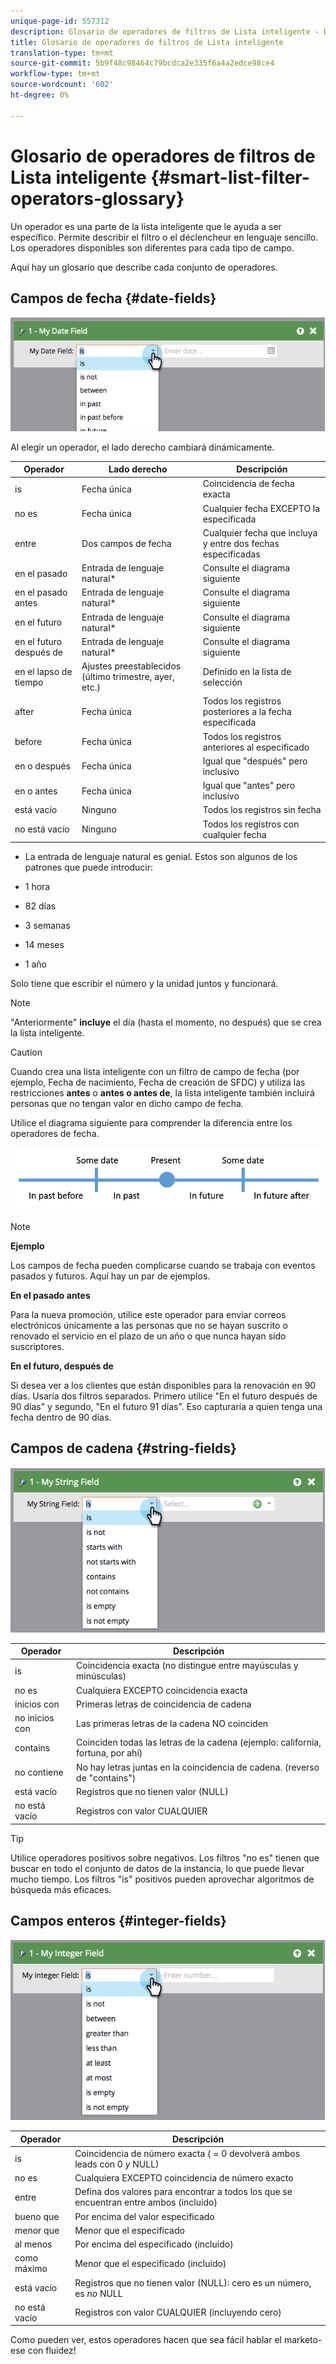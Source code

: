 ```yaml
---
unique-page-id: 557312
description: Glosario de operadores de filtros de Lista inteligente - Documentos de marketing - Documentación del producto
title: Glosario de operadores de filtros de Lista inteligente
translation-type: tm+mt
source-git-commit: 5b9f48c98464c79bcdca2e335f6a4a2edce98ce4
workflow-type: tm+mt
source-wordcount: '602'
ht-degree: 0%

---
```



# Glosario de operadores de filtros de Lista inteligente {#smart-list-filter-operators-glossary}

Un operador es una parte de la lista inteligente que le ayuda a ser específico. Permite describir el filtro o el déclencheur en lenguaje sencillo. Los operadores disponibles son diferentes para cada tipo de campo.

Aquí hay un glosario que describe cada conjunto de operadores.

## Campos de fecha {#date-fields}

![](assets/image2014-9-10-17-3a15-3a47.png)

Al elegir un operador, el lado derecho cambiará dinámicamente.

| Operador | Lado derecho | Descripción |
|---|---|---|
| is | Fecha única | Coincidencia de fecha exacta |
| no es | Fecha única | Cualquier fecha EXCEPTO la especificada |
| entre | Dos campos de fecha | Cualquier fecha que incluya y entre dos fechas especificadas |
| en el pasado | Entrada de lenguaje natural* | Consulte el diagrama siguiente |
| en el pasado antes | Entrada de lenguaje natural* | Consulte el diagrama siguiente |
| en el futuro | Entrada de lenguaje natural* | Consulte el diagrama siguiente |
| en el futuro después de | Entrada de lenguaje natural* | Consulte el diagrama siguiente |
| en el lapso de tiempo | Ajustes preestablecidos (último trimestre, ayer, etc.) | Definido en la lista de selección |
| after | Fecha única | Todos los registros posteriores a la fecha especificada |
| before | Fecha única | Todos los registros anteriores al especificado |
| en o después | Fecha única | Igual que &quot;después&quot; pero inclusivo |
| en o antes | Fecha única | Igual que &quot;antes&quot; pero inclusivo |
| está vacío | Ninguno | Todos los registros sin fecha |
| no está vacío | Ninguno | Todos los registros con cualquier fecha |

* La entrada de lenguaje natural es genial. Estos son algunos de los patrones que puede introducir:

* 1 hora
* 82 días
* 3 semanas
* 14 meses
* 1 año

Solo tiene que escribir el número y la unidad juntos y funcionará.

>[!NOTE]
>
>&quot;Anteriormente&quot; **incluye** el día (hasta el momento, no después) que se crea la lista inteligente.

>[!CAUTION]
>
>Cuando crea una lista inteligente con un filtro de campo de fecha (por ejemplo, Fecha de nacimiento, Fecha de creación de SFDC) y utiliza las restricciones **antes** o **antes o antes de**, la lista inteligente también incluirá personas que no tengan valor en dicho campo de fecha.

Utilice el diagrama siguiente para comprender la diferencia entre los operadores de fecha.

![](assets/image2014-9-10-17-3a15-3a58.png)

>[!NOTE]
>
>**Ejemplo**
>
>Los campos de fecha pueden complicarse cuando se trabaja con eventos pasados y futuros. Aquí hay un par de ejemplos.
>
>**En el pasado antes**
>
>Para la nueva promoción, utilice este operador para enviar correos electrónicos únicamente a las personas que no se hayan suscrito o renovado el servicio en el plazo de un año o que nunca hayan sido suscriptores.
>
>**En el futuro, después de**
>
>Si desea ver a los clientes que están disponibles para la renovación en 90 días. Usaría dos filtros separados. Primero utilice &quot;En el futuro después de 90 días&quot; y segundo, &quot;En el futuro 91 días&quot;. Eso capturaría a quien tenga una fecha dentro de 90 días.

## Campos de cadena {#string-fields}

![](assets/image2014-9-10-17-3a16-3a6.png)

| Operador | Descripción |
|---|---|
| is | Coincidencia exacta (no distingue entre mayúsculas y minúsculas) |
| no es | Cualquiera EXCEPTO coincidencia exacta |
| inicios con | Primeras letras de coincidencia de cadena |
| no inicios con | Las primeras letras de la cadena NO coinciden |
| contains | Coinciden todas las letras de la cadena (ejemplo: california, fortuna, por ahí) |
| no contiene | No hay letras juntas en la coincidencia de cadena. (reverso de &quot;contains&quot;) |
| está vacío | Registros que no tienen valor (NULL) |
| no está vacío | Registros con valor CUALQUIER |

>[!TIP]
>
>Utilice operadores positivos sobre negativos. Los filtros &quot;no es&quot; tienen que buscar en todo el conjunto de datos de la instancia, lo que puede llevar mucho tiempo. Los filtros &quot;is&quot; positivos pueden aprovechar algoritmos de búsqueda más eficaces.

## Campos enteros {#integer-fields}

![](assets/image2014-9-10-17-3a16-3a14.png)

<table> 
 <thead> 
  <tr> 
   <th colspan="1" rowspan="1">Operador</th> 
   <th colspan="1" rowspan="1">Descripción</th> 
  </tr> 
 </thead> 
 <tbody> 
  <tr> 
   <td colspan="1" rowspan="1">is</td> 
   <td colspan="1" rowspan="1">Coincidencia de número exacta ( = 0 devolverá ambos leads con 0 <em>y</em> NULL)</td> 
  </tr> 
  <tr> 
   <td colspan="1" rowspan="1">no es</td> 
   <td colspan="1" rowspan="1">Cualquiera EXCEPTO coincidencia de número exacto</td> 
  </tr> 
  <tr> 
   <td colspan="1" rowspan="1">entre</td> 
   <td colspan="1" rowspan="1">Defina dos valores para encontrar a todos los que se encuentran entre ambos (incluido)</td> 
  </tr> 
  <tr> 
   <td colspan="1" rowspan="1">bueno que</td> 
   <td colspan="1" rowspan="1">Por encima del valor especificado</td> 
  </tr> 
  <tr> 
   <td colspan="1" rowspan="1">menor que</td> 
   <td colspan="1" rowspan="1">Menor que el especificado</td> 
  </tr> 
  <tr> 
   <td colspan="1" rowspan="1">al menos</td> 
   <td colspan="1" rowspan="1">Por encima del especificado (incluido)</td> 
  </tr> 
  <tr> 
   <td colspan="1" rowspan="1">como máximo</td> 
   <td colspan="1" rowspan="1">Menor que el especificado (incluido)</td> 
  </tr> 
  <tr> 
   <td colspan="1" rowspan="1">está vacío</td> 
   <td colspan="1" rowspan="1">Registros que no tienen valor (NULL): cero es un número, es <em>no</em> NULL</td> 
  </tr> 
  <tr> 
   <td colspan="1" rowspan="1">no está vacío</td> 
   <td colspan="1" rowspan="1">Registros con valor CUALQUIER (incluyendo cero)</td> 
  </tr> 
 </tbody> 
</table>

Como pueden ver, estos operadores hacen que sea fácil hablar el marketo-ese con fluidez!
